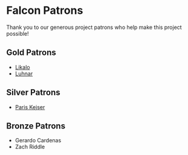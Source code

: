# Falcon Patrons

Thank you to our generous project patrons who help make this project possible!

## Gold Patrons

* [Likalo](https://www.likalo.com/)
* [Luhnar](https://www.luhnar.com/)

## Silver Patrons

* [Paris Kejser](https://www.pnk.sh/python-falcon)

## Bronze Patrons

* Gerardo Cardenas
* Zach Riddle

